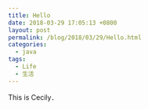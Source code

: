 ```yaml
---
title: Hello
date: 2018-03-29 17:05:13 +0800
layout: post
permalink: /blog/2018/03/29/Hello.html
categories:
  - java
tags:
  - Life
  - 生活
---
```

This is Cecily．